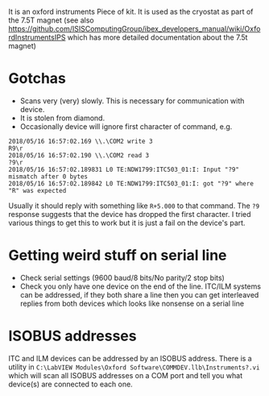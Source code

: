It is an oxford instruments Piece of kit. It is used as the cryostat as part of the 7.5T magnet (see also https://github.com/ISISComputingGroup/ibex_developers_manual/wiki/OxfordInstrumentsIPS which has more detailed documentation about the 7.5t magnet)

# Gotchas

- Scans very (very) slowly. This is necessary for communication with device.
- It is stolen from diamond.
- Occasionally device will ignore first character of command, e.g.

```
2018/05/16 16:57:02.169 \\.\COM2 write 3
R9\r
2018/05/16 16:57:02.190 \\.\COM2 read 3
?9\r
2018/05/16 16:57:02.189831 L0 TE:NDW1799:ITC503_01:I: Input "?9" mismatch after 0 bytes
2018/05/16 16:57:02.189842 L0 TE:NDW1799:ITC503_01:I: got "?9" where "R" was expected
```

Usually it should reply with something like `R+5.000` to that command. The `?9` response suggests that the device has dropped the first character. I tried various things to get this to work but it is just a fail on the device's part.

# Getting weird stuff on serial line

- Check serial settings (9600 baud/8 bits/No parity/2 stop bits)
- Check you only have one device on the end of the line. ITC/ILM systems can be addressed, if they both share a line then you can get interleaved replies from both devices which looks like nonsense on a serial line

# ISOBUS addresses

ITC and ILM devices can be addressed by an ISOBUS address. There is a utility in `C:\LabVIEW Modules\Oxford Software\COMMDEV.llb\Instruments?.vi` which will scan all ISOBUS addresses on a COM port and tell you what device(s) are connected to each one.
